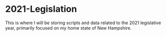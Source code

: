 # 2021-Legislation
This is where I will be storing scripts and data related to the 2021 legislative year, primarily focused on my home state of New Hampshire.
